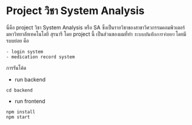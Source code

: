 ﻿# Project วิชา System Analysis
 
 นี่คือ project วิชา System Analysis หรือ SA ซึ่งเป็นรายวิชาของสาขาวิศวกรรมคอมพิวเตอร์ มหาวิทยาลัยเทคโนโลยี สุรนารี
 โดย project นี้ เป็นส่วนของผมที่ทำ *ระบบบันทึกการจ่ายยา* โดยมีรบบย่อย คือ 
 
```
- login system
- medication record system
```

การรันโค้ด 
- run backend
```
cd backend 
```
- run frontend
```
npm install
npm start
```

